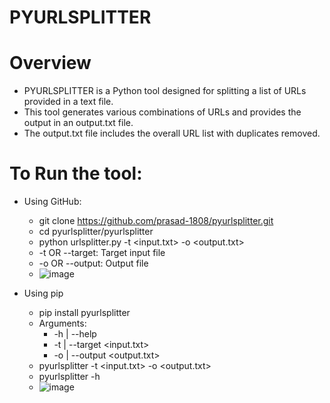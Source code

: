 # PYURLSPLITTER

# Overview
- PYURLSPLITTER is a Python tool designed for splitting a list of URLs provided in a text file.
- This tool generates various combinations of URLs and provides the output in an output.txt file.
- The output.txt file includes the overall URL list with duplicates removed.

# To Run the tool:
- Using GitHub:
  - git clone <https://github.com/prasad-1808/pyurlsplitter.git>
  - cd pyurlsplitter/pyurlsplitter
  - python urlsplitter.py -t <input.txt> -o <output.txt>
  - -t OR --target: Target input file
  - -o OR --output: Output file
  - ![image](https://github.com/prasad-1808/pyurlsplitter/assets/86564180/46a27674-b7eb-4344-94c0-3b3d0775e1a6)

 
- Using pip
    - pip install pyurlsplitter
    - Arguments:
        - -h | --help 
        - -t | --target <input.txt>
        - -o | --output <output.txt>
     - pyurlsplitter -t <input.txt> -o <output.txt>
     - pyurlsplitter -h
     - ![image](https://github.com/prasad-1808/pyurlsplitter/assets/86564180/8a57cddf-56d6-439c-8fb5-41188eff7226)

